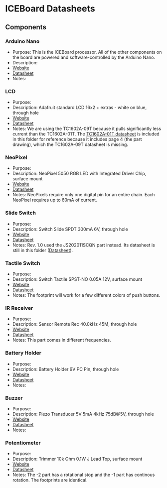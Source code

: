 # ICEBoard Datasheets

## Components

### Arduino Nano

- Purpose: This is the ICEBoard processor.  All of the other components on the board are powered and software-controlled by the Arduino Nano.
- Description: 
- [Website](https://store.arduino.cc/usa/arduino-nano)
- [Datasheet](./nano-user-manual.pdf)
- Notes:

### LCD

- Purpose: 
- Description: Adafruit standard LCD 16x2 + extras - white on blue, through hole
- [Website](https://www.adafruit.com/product/181)
- [Datasheet](./TC1602A-09T.pdf)
- Notes: We are using the TC1602A-09T because it pulls significantly less current than the TC1602A-01T.  The [TC1602A-01T datasheet](./TC1602A-01T) is included in this folder for reference because it includes page 4 (the part drawing), which the TC1602A-09T datasheet is missing.

### NeoPixel

- Purpose: 
- Description: NeoPixel 5050 RGB LED with Integrated Driver Chip, surface mount
- [Website](https://www.adafruit.com/product/1655)
- [Datasheet](./SK6812_LED_datasheet.pdf)
- Notes: NeoPixels require only one digital pin for an entire chain.  Each NeoPixel requires up to 60mA of current.

### Slide Switch

- Purpose: 
- Description: Switch Slide SPDT 300mA 6V, through hole
- [Website](https://www.digikey.com/product-detail/en/apem-inc/MHSS1104/679-1848-ND/1795408)
- [Datasheet](./MHSS1104_drawing.pdf)
- Notes: Rev. 1.0 used the JS202011SCQN part instead.  Its datasheet is still in this folder ([Datasheet](./JS202011SCQN_datasheet.pdf)).

### Tactile Switch

- Purpose: 
- Description: Switch Tactile SPST-NO 0.05A 12V, surface mount
- [Website](https://www.digikey.com/products/en?keywords=CKN10889CT-ND)
- [Datasheet](./PTS645_datasheet.pdf)
- Notes: The footprint will work for a few different colors of push buttons.

### IR Receiver

- Purpose: 
- Description: Sensor Remote Rec 40.0kHz 45M, through hole
- [Website](https://www.digikey.com/products/en?keywords=TSOP38240-ND)
- [Datasheet](./tsop382_datasheet.pdf)
- Notes: This part comes in different frequencies.

### Battery Holder

- Purpose: 
- Description: Battery Holder 9V PC Pin, through hole
- [Website](https://www.digikey.com/products/en?keywords=BH9V-PC-ND)
- [Datasheet](./BH9VPC-datasheet.pdf)
- Notes: 

### Buzzer

- Purpose: 
- Description: Piezo Transducer 5V 5mA 4kHz 75dB@5V, through hole
- [Website](https://www.digikey.com/products/en?keywords=2104-TP124005-2CT-ND)
- [Datasheet](./TP124005-2_drawing.pdf)
- Notes: 

### Potentiometer

- Purpose:
- Description: Trimmer 10k Ohm 0.1W J Lead Top, surface mount
- [Website](https://www.digikey.com/product-detail/en/bourns-inc/TC33X-2-103E/TC33X-103ECT-ND/612911)
- [Datasheet](./tc33_datasheet.pdf)
- Notes: The -2 part has a rotational stop and the -1 part has continous rotation.  The footprints are identical.
